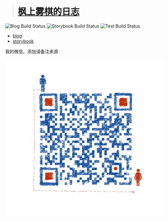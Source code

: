 > # [枫上雾棋的日志](https://www.fengshangwuqi.com)

![Blog Build Status](https://github.com/FengShangWuQi/fengshangwuqi.github.io/workflows/Blog/badge.svg)
![Storybook Build Status](https://github.com/FengShangWuQi/fengshangwuqi.github.io/workflows/Storybook/badge.svg)
![Test Build Status](https://github.com/FengShangWuQi/fengshangwuqi.github.io/workflows/Test/badge.svg)

- [blog](https://www.fengshangwuqi.com)
- [storybook](https://fengshangwuqi.netlify.com/)

我的微信，添加请备注来源

![wechat](https://github.com/FengShangWuQi/fengshangwuqi.github.io/blob/dev/static/contact.jpeg?raw=true)
